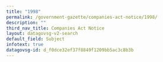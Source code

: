 ```yaml
---
title: "1998"
permalink: /government-gazette/companies-act-notice/1998/
description: ""
third_nav_title: Companies Act Notice
layout: datagovsg-v2-search
default_field: Subject
infotext: true
datagovsg-id: d_f0dce32ef37f8849f1209bb5ac3c8b3b
---
```

